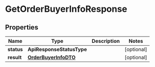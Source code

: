 

# GetOrderBuyerInfoResponse


## Properties

Name | Type | Description | Notes
------------ | ------------- | ------------- | -------------
**status** | **ApiResponseStatusType** |  |  [optional]
**result** | [**OrderBuyerInfoDTO**](OrderBuyerInfoDTO.md) |  |  [optional]



